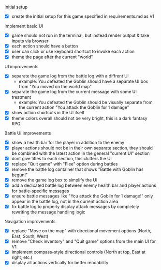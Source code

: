 Initial setup
- [x] create the initial setup for this game specified in requirements.md as V1

Implement basic UI
- [x] game should not run in the terminal, but instead render output & take inputs via browser
- [x] each action should have a button
- [x] user can click or use keyboard shortcut to invoke each action
- [x] theme the page after the current "world"

UI improvements
- [x] separate the game log from the battle log with a diffrent UI
    - example: You defeated the Goblin should have a separate UI box from "You moved on the world map"
- [x] separate the game log from the current message with some UI treatment
    - example: You defeated the Goblin should be visually separate from the current action "You attack the Goblin for 1 damage"
- [x] show action shortcuts in the UI itself
- [x] theme colors overall should not be very bright, this is a dark fantasy RPG

Battle UI improvements
- [x] show a health bar for the player in addition to the enemy
- [x] player actions should not be in their own separate section, they should be combined with the latest action in the general "current UI" section
- [x] dont give titles to each section, this clutters the UI
- [x] replace "Quit game" with "Flee" option during battles
- [x] remove the battle log container that shows "Battle with Goblin has begun!"
- [x] remove the game log box to simplify the UI
- [x] add a dedicated battle log between enemy health bar and player actions for battle-specific messages
- [x] ensure battle messages like "You attack the Goblin for 1 damage!" only appear in the battle log, not in the current action area
- [x] fix battle log to properly display attack messages by completely rewriting the message handling logic

Navigation improvements
- [x] replace "Move on the map" with directional movement options (North, East, South, West)
- [x] remove "Check inventory" and "Quit game" options from the main UI for V1
- [x] implement compass-style directional controls (North at top, East at right, etc.)
- [x] display all actions vertically for better readability